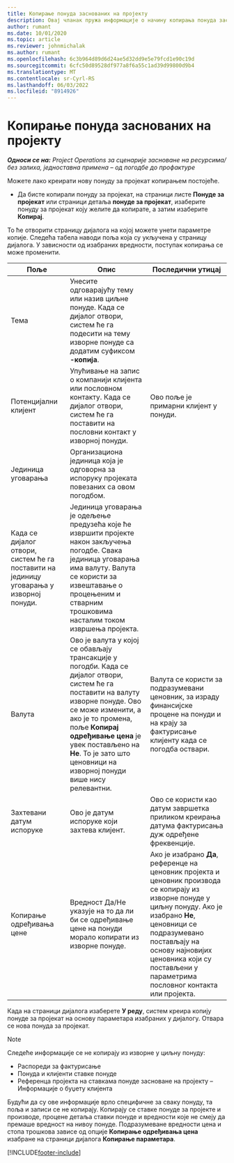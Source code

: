 ```yaml
---
title: Копирање понуда заснованих на пројекту
description: Овај чланак пружа информације о начину копирања понуда заснованих на пројекту у услузи Project Operations.
author: rumant
ms.date: 10/01/2020
ms.topic: article
ms.reviewer: johnmichalak
ms.author: rumant
ms.openlocfilehash: 6c3b964d89d6d24ae5d32dd9e5e79fcd1e90c19d
ms.sourcegitcommit: 6cfc50d89528df977a8f6a55c1ad39d99800d9b4
ms.translationtype: MT
ms.contentlocale: sr-Cyrl-RS
ms.lasthandoff: 06/03/2022
ms.locfileid: "8914926"
---
```

# <a name="copy-project-based-quotes"></a>Копирање понуда заснованих на пројекту

_**Односи се на:** Project Operations за сценарије засноване на ресурсима/без залиха, једноставна примена – од погодбе до профактуре_

Можете лако креирати нову понуду за пројекат копирањем постојеће. 

- Да бисте копирали понуду за пројекат, на страници листе **Понуде за пројекат** или страници детаља **понуде за пројекат**, изаберите понуду за пројекат коју желите да копирате, а затим изаберите **Копирај**.

То ће отворити страницу дијалога на којој можете унети параметре копије. Следећа табела наводи поља која су укључена у страницу дијалога. У зависности од изабраних вредности, поступак копирања се може променити.

| **Поље** | **Опис** | **Последични утицај** |
| --- | --- | --- |
| Тема | Унесите одговарајућу тему или назив циљне понуде. Када се дијалог отвори, систем ће га подесити на тему изворне понуде са додатим суфиксом **-копија**. | |
| Потенцијални клијент | Упућивање на запис о компанији клијента или пословном контакту. Када се дијалог отвори, систем ће га поставити на пословни контакт у изворној понуди. | Ово поље је примарни клијент у понуди. |
| Јединица уговарања | Организациона јединица која је одговорна за испоруку пројеката повезаних са овом погодбом.
Када се дијалог отвори, систем ће га поставити на јединицу уговарања у изворној понуди. | Јединица уговарања је одељење предузећа које ће извршити пројекте након закључења погодбе. Свака јединица уговарања има валуту. Валута се користи за извештавање о процењеним и стварним трошковима насталим током извршења пројекта. |
| Валута | Ово је валута у којој се обављају трансакције у погодби. Када се дијалог отвори, систем ће га поставити на валуту изворне понуде. Ово се може изменити, а ако је то промена, поље **Копирај одређивање цена** је увек постављено на **Не**. То је зато што ценовници на изворној понуди више нису релевантни. | Валута се користи за подразумевани ценовник, за израду финансијске процене на понуди и на крају за фактурисање клијенту када се погодба оствари. |
| Захтевани датум испоруке | Ово је датум испоруке који захтева клијент. | Ово се користи као датум завршетка приликом креирања датума фактурисања дуж одређене фреквенције. |
| Копирање одређивања цене | Вредност Да/Не указује на то да ли би се одређивање цене на понуди морало копирати из изворне понуде. | Ако је изабрано **Да**, референце на ценовник пројекта и ценовник производа се копирају из изворне понуде у циљну понуду. Ако је изабрано **Не**, ценовници се подразумевано постављају на основу најновијих ценовника који су постављени у параметрима пословног контакта или пројекта. |

Када на страници дијалога изаберете **У реду**, систем креира копију понуде за пројекат на основу параметара изабраних у дијалогу. Отвара се нова понуда за пројекат. 

> [!NOTE]
> Следеће информације се не копирају из изворне у циљну понуду:
>
> - Распореди за фактурисање
> - Понуда и клијенти ставке понуде
> - Референца пројекта на ставкама понуде засноване на пројекту – Информације о буџету клијента
>
>Будући да су ове информације врло специфичне за сваку понуду, та поља и записи се не копирају. Копирају се ставке понуде за пројекте и производе, процене детаља ставки понуде и вредности које не смеју да премаше вредност на нивоу понуде. Подразумеване вредности цена и стопа трошкова зависе од опције **Копирање одређивања цена** изабране на страници дијалога **Копирање параметара**.


[!INCLUDE[footer-include](../includes/footer-banner.md)]